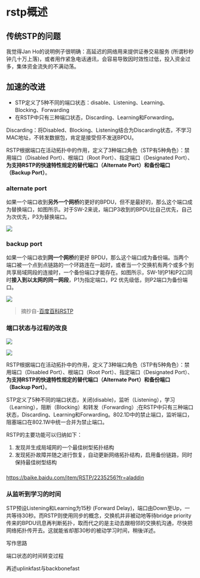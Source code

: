 # rstp概述

## 传统STP的问题

我觉得Jan Ho的说明例子很明确：高延迟的网络用来提供证券交易服务 (所谓秒秒钟几十万上落)，或者用作紧急电话通讯，会容易导致因时效性过低，投入资金过多，集体资金流失的不满动荡。

## 加速的改进

* STP定义了5种不同的端口状态：disable、Listening、Learning、Blocking、Forwarding
* 在RSTP中只有三种端口状态，Discarding、Learning和Forwarding。

Discarding：将Disabled、Blocking、Listening结合为Discarding状态，不学习MAC地址，不转发数据包，肯定是接受但不发送BPDU。

RSTP根据端口在活动拓扑中的作用，定义了3种端口角色（STP有5种角色）：禁用端口（Disabled Port）、根端口（Root Port）、指定端口（Designated Port）、**为支持RSTP的快速特性规定的替代端口（Alternate Port）和备份端口（Backup Port）**。

### alternate port

如果一个端口收到**另外一个网桥**的更好的BPDU，但不是最好的，那么这个端口成为替换端口，如图所示。对于SW-2来说，端口P3收到的BPDU比自己优先，自己为次优先，P3为替换端口。

![](https://i.postimg.cc/h4y9RxQ6/460d.jpg)

### backup port

如果一个端口收到**同一个网桥**的更好 BPDU，那么这个端口成为备份端。当两个端口被一个点到点链路的一个环路连在一起时，或者当一个交换机有两个或多个到共享局域网段的连接时，一个备份端口才能存在。如图所示，SW-1的P1和P2口同时**接入到以太网的同一网段**，P1为指定端口，P2 优先级低，则P2端口为备份端口。

![](https://i.postimg.cc/5Np81RKx/a15.jpg)

> 摘抄自-[百度百科RSTP](https://baike.baidu.com/item/RSTP)

### 端口状态与过程的改良



![](https://i.postimg.cc/65THcH5q/43569.jpg)

![](https://i.postimg.cc/kGhGhvZN/57-35.png)





RSTP根据端口在活动拓扑中的作用，定义了3种端口角色（STP有5种角色）：禁用端口（Disabled Port）、根端口（Root Port）、指定端口（Designated Port）、**为支持RSTP的快速特性规定的替代端口（Alternate Port）和备份端口（Backup Port）**。




STP定义了5种不同的端口状态，关闭(disable)，监听（Listening），学习（Learning），阻断（Blocking）和转发（Forwarding）;在RSTP中只有三种端口状态，Discarding、Learning和Forwarding。802.1D中的禁止端口，监听端口，阻塞端口在802.1W中统一合并为禁止端口。

RSTP的主要功能可以归纳如下：

1. 发现并生成局域网的一个最佳树型拓扑结构
2. 发现拓扑故障并随之进行恢复，自动更新网络拓扑结构，启用备份链路，同时保持最佳树型结构

### 

https://baike.baidu.com/item/RSTP/2235256?fr=aladdin

### 从监听到学习的时间 

STP预设Listening和Learning为15秒 (Forward Delay)，端口由Down至Up，一共等待30秒。而RSTP则使用同步的概念，交换机并非被动地等待bridge priority传来的BPDU讯息再判断拓扑，取而代之的是主动去跟相邻的交换机沟通，尽快把网络拓扑传开去。这就能省却那30秒的被动学习时间，稍後详述。



写作思路

端口状态的时间转变过程

再述uplinkfast与backbonefast
